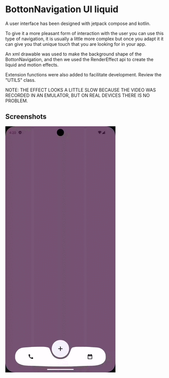 
# BottonNavigation UI liquid

A user interface has been designed with jetpack compose and kotlin.

To give it a more pleasant form of interaction with the user you can use this type of navigation, it is usually a little more complex but once you adapt it it can give you that unique touch that you are looking for in your app.

An xml drawable was used to make the background shape of the BottonNavigation, and then we used the RenderEffect api to create the liquid and motion effects.

Extension functions were also added to facilitate development. Review the "UTILS" class.

NOTE: THE EFFECT LOOKS A LITTLE SLOW BECAUSE THE VIDEO WAS RECORDED IN AN EMULATOR, BUT ON REAL DEVICES THERE IS NO PROBLEM.


## Screenshots

![App Screenshot](https://raw.githubusercontent.com/ronalksp/Bottom-Navigation-UI-Liquid/master/Screen_recording_20240529_002154.gif)


